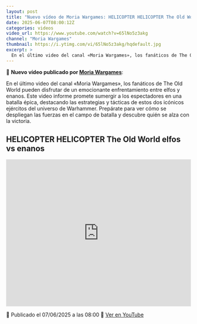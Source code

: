 ```yaml
---
layout: post
title: "Nuevo vídeo de Moria Wargames: HELICOPTER HELICOPTER The Old World elfos vs enanos"
date: 2025-06-07T08:00:12Z
categories: videos
video_url: https://www.youtube.com/watch?v=65lNo5z3akg
channel: "Moria Wargames"
thumbnail: https://i.ytimg.com/vi/65lNo5z3akg/hqdefault.jpg
excerpt: >
  En el último video del canal «Moria Wargames», los fanáticos de The Old World pueden disfrutar de un emocionante enfrentamiento entre elfos y enanos. Este video informe promete sumergir a los espectadores en una batalla épica, destacando las estrategias y tácticas de estos dos icónicos ejércitos del universo de Warhammer. Prepárate para ver cómo se despliegan las fuerzas en el campo de batalla y descubre quién se alza con la victoria.
---
```


🎥 **Nuevo vídeo publicado por [Moria Wargames](https://www.youtube.com/channel/UCcQsRY8wmVbBjtrnhWuL9pQ)**:

En el último video del canal «Moria Wargames», los fanáticos de The Old World pueden disfrutar de un emocionante enfrentamiento entre elfos y enanos. Este video informe promete sumergir a los espectadores en una batalla épica, destacando las estrategias y tácticas de estos dos icónicos ejércitos del universo de Warhammer. Prepárate para ver cómo se despliegan las fuerzas en el campo de batalla y descubre quién se alza con la victoria.

## HELICOPTER HELICOPTER The Old World elfos vs enanos

<iframe width="100%" height="400" src="https://www.youtube.com/embed/65lNo5z3akg" frameborder="0" allowfullscreen></iframe>

📅 Publicado el 07/06/2025 a las 08:00
🔗 [Ver en YouTube](https://www.youtube.com/watch?v=65lNo5z3akg)
